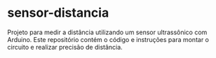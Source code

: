# sensor-distancia
Projeto para medir a distância utilizando um sensor ultrassônico com Arduino. Este repositório contém o código e instruções para montar o circuito e realizar precisão de distância.

